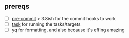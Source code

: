 ## prereqs

- [ ] [pre-commit](https://pre-commit.com/) > 3.8ish for the commit hooks to work
- [ ] [task](https://taskfile.dev/installation/) for running the tasks/targets
- [ ] [yq](https://mikefarah.gitbook.io/yq/) for formatting, and also because it's effing amazing
